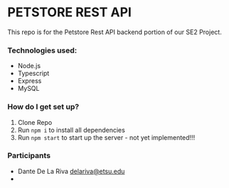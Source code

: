 # PETSTORE REST API

This repo is for the Petstore Rest API backend portion of our SE2 Project.

### Technologies used:

- Node.js
- Typescript
- Express
- MySQL

### How do I get set up?

1. Clone Repo
2. Run `npm i` to install all dependencies
3. Run `npm start` to start up the server - not yet implemented!!!

### Participants

- Dante De La Riva delariva@etsu.edu
-

